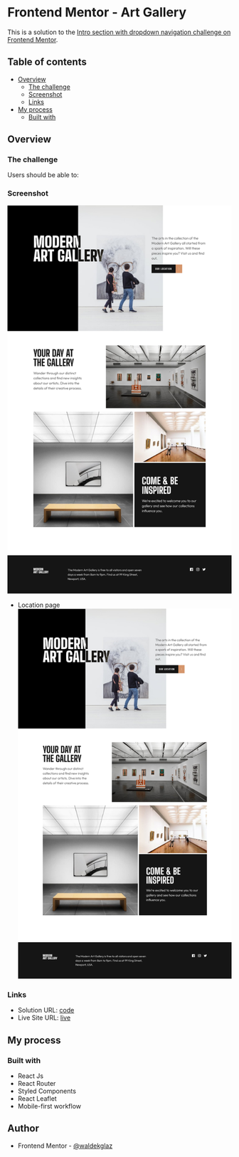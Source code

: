 # Frontend Mentor - Art Gallery

This is a solution to the [Intro section with dropdown navigation challenge on Frontend Mentor](https://www.frontendmentor.io/challenges/art-gallery-website-yVdrZlxyA).

## Table of contents

- [Overview](#overview)
  - [The challenge](#the-challenge)
  - [Screenshot](#screenshot)
  - [Links](#links)
- [My process](#my-process)
  - [Built with](#built-with)

## Overview

### The challenge

Users should be able to:

### Screenshot

![](./Screenshot.png)

- Location page
  ![](./Screenshot.png)

### Links

- Solution URL: [code](https://github.com/waldekglaz/art-gallery-FEM)
- Live Site URL: [live](https://art-gallery-wg.netlify.app/)

## My process

### Built with

- React Js
- React Router
- Styled Components
- React Leaflet
- Mobile-first workflow

## Author

- Frontend Mentor - [@waldekglaz](https://www.frontendmentor.io/profile/waldekglaz)
